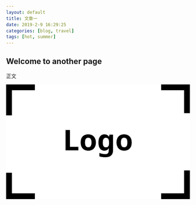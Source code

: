 ```yaml
---
layout: default
title: 文章一
date: 2019-2-9 16:29:25
categories: [blog, travel]
tags: [hot, summer]
---
```


## Welcome to another page

正文

![My helpful screenshot](/assets/img/logo.png)
